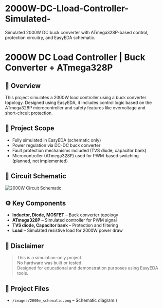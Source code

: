 # 2000W-DC-Lload-Controller-Simulated-
Simulated 2000W DC buck converter with ATmega328P-based control, protection circuitry, and EasyEDA schematic.
# 2000W DC Load Controller | Buck Converter + ATmega328P

## 🧠 Overview
This project simulates a 2000W load controller using a buck converter topology. Designed using EasyEDA, it includes control logic based on the ATmega328P microcontroller and safety features like overvoltage and short-circuit protection.

## 🔧 Project Scope
- Fully simulated in EasyEDA (schematic only)
- Power regulation via DC-DC buck converter
- Fault protection mechanisms included (TVS diode, capacitor bank)
- Microcontroller (ATmega328P) used for PWM-based switching (planned, not implemented)

## 📐 Circuit Schematic
![2000W Circuit Schematic](https://github.com/swaradh-273/2000W-DC-Lload-Controller-Simulated/blob/main/images/2000w%20schmatic.png?raw=true)




## ⚙️ Key Components
- **Inductor, Diode, MOSFET** – Buck converter topology
- **ATmega328P** – Simulated controller for PWM signal
- **TVS diode, Capacitor bank** – Protection and filtering
- **Load** – Simulated resistive load for 2000W power draw

## 🚫 Disclaimer
> This is a simulation-only project.  
> No hardware was built or tested.  
> Designed for educational and demonstration purposes using EasyEDA tools.

## 📁 Project Files
- `/images/2000w_schematic.png` – Schematic diagram
)
